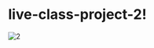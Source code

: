 # live-class-project-2!


![2](https://user-images.githubusercontent.com/78957004/207496546-a22070f0-ebe5-4fcf-bb20-343417d33356.png)

